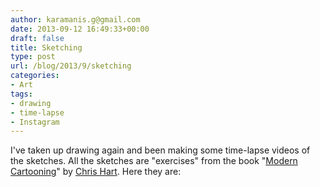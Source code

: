 ```yaml
---
author: karamanis.g@gmail.com
date: 2013-09-12 16:49:33+00:00
draft: false
title: Sketching
type: post
url: /blog/2013/9/sketching
categories:
- Art
tags:
- drawing
- time-lapse
- Instagram
---
```


I've taken up drawing again and been making some time-lapse videos of the sketches. All the sketches are "exercises" from the book "[Modern Cartooning](http://www.amazon.com/Modern-Cartooning-Essential-Techniques-Cartoons/dp/0823007146/ref=sr_1_5?s=books&ie=UTF8&qid=1379352568&sr=1-5)" by [Chris Hart](http://chrishartbooks.com). Here they are:


 
   
 

 
   
 

 
   
